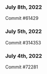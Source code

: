 ### July 8th, 2022

Commit #61429

### July 5th, 2022

Commit #314353


### July 4th, 2022

Commit #72281
